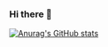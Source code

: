 ### Hi there 👋

[![Anurag's GitHub stats](https://github-readme-stats.vercel.app/api?username=FernandoNogueiraDev)](https://github.com/anuraghazra/github-readme-stats)
